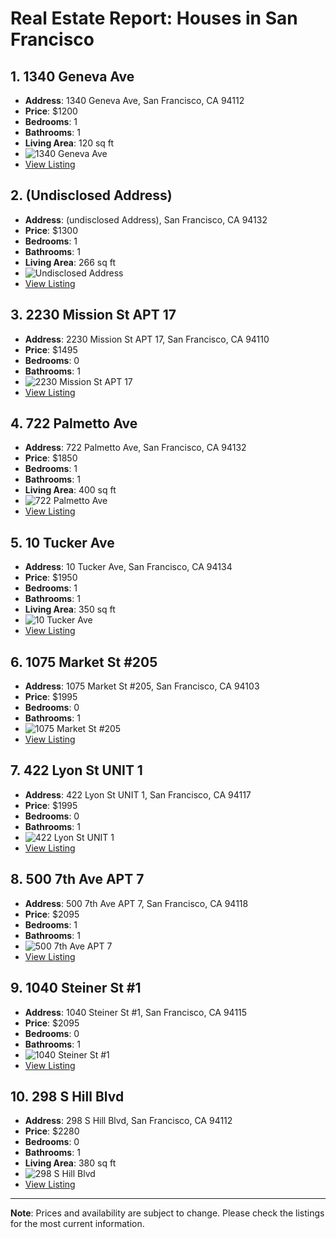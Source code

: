 # Real Estate Report: Houses in San Francisco

## 1. 1340 Geneva Ave
- **Address**: 1340 Geneva Ave, San Francisco, CA 94112
- **Price**: $1200
- **Bedrooms**: 1
- **Bathrooms**: 1
- **Living Area**: 120 sq ft
- ![1340 Geneva Ave](https://maps.googleapis.com/maps/api/staticmap?mobile=false&sensor=true&maptype=satellite&size=575x242&zoom=17&center=37.71293258666992,-122.43403625488281&key=AIzaSyBJsNQO5ZeG-XAbqqWLKwG08fWITSxg33w&signature=2kfJnouZFfA_4JpR6IY4h948z1o=)
- [View Listing](https://www.zillow.com/homedetails/1340-Geneva-Ave-San-Francisco-CA-94112/15177375_zpid/)

## 2. (Undisclosed Address)
- **Address**: (undisclosed Address), San Francisco, CA 94132
- **Price**: $1300
- **Bedrooms**: 1
- **Bathrooms**: 1
- **Living Area**: 266 sq ft
- ![Undisclosed Address](https://photos.zillowstatic.com/fp/37e19e14c76e8f287c61b89a66fcc3e6-p_e.jpg)
- [View Listing](https://www.zillow.com/homedetails/San-Francisco-CA-94132/15197226_zpid/)

## 3. 2230 Mission St APT 17
- **Address**: 2230 Mission St APT 17, San Francisco, CA 94110
- **Price**: $1495
- **Bedrooms**: 0
- **Bathrooms**: 1
- ![2230 Mission St APT 17](https://photos.zillowstatic.com/fp/fd13aefa38f9a8c2a4ffee23b5c48ab5-p_e.jpg)
- [View Listing](https://www.zillow.com/homedetails/2230-Mission-St-APT-17-San-Francisco-CA-94110/2055803101_zpid/)

## 4. 722 Palmetto Ave
- **Address**: 722 Palmetto Ave, San Francisco, CA 94132
- **Price**: $1850
- **Bedrooms**: 1
- **Bathrooms**: 1
- **Living Area**: 400 sq ft
- ![722 Palmetto Ave](https://photos.zillowstatic.com/fp/0020db46be8c4825300e33b6acd6b286-p_e.jpg)
- [View Listing](https://www.zillow.com/homedetails/722-Palmetto-Ave-San-Francisco-CA-94132/15195215_zpid/)

## 5. 10 Tucker Ave
- **Address**: 10 Tucker Ave, San Francisco, CA 94134
- **Price**: $1950
- **Bedrooms**: 1
- **Bathrooms**: 1
- **Living Area**: 350 sq ft
- ![10 Tucker Ave](https://photos.zillowstatic.com/fp/327d381f3fb8b76efdf99ea6365d2976-p_e.jpg)
- [View Listing](https://www.zillow.com/homedetails/10-Tucker-Ave-San-Francisco-CA-94134/15173298_zpid/)

## 6. 1075 Market St #205
- **Address**: 1075 Market St #205, San Francisco, CA 94103
- **Price**: $1995
- **Bedrooms**: 0
- **Bathrooms**: 1
- ![1075 Market St #205](https://photos.zillowstatic.com/fp/33b9028ae244092038841c48b3e1c98c-p_e.jpg)
- [View Listing](https://www.zillow.com/homedetails/1075-Market-St-205-San-Francisco-CA-94103/303806897_zpid/)

## 7. 422 Lyon St UNIT 1
- **Address**: 422 Lyon St UNIT 1, San Francisco, CA 94117
- **Price**: $1995
- **Bedrooms**: 0
- **Bathrooms**: 1
- ![422 Lyon St UNIT 1](https://photos.zillowstatic.com/fp/b7f96175de612baf614f4885694c90a1-p_e.jpg)
- [View Listing](https://www.zillow.com/homedetails/422-Lyon-St-UNIT-1-San-Francisco-CA-94117/440602524_zpid/)

## 8. 500 7th Ave APT 7
- **Address**: 500 7th Ave APT 7, San Francisco, CA 94118
- **Price**: $2095
- **Bedrooms**: 1
- **Bathrooms**: 1
- ![500 7th Ave APT 7](https://photos.zillowstatic.com/fp/4d15f6dfcdc2a9beb4590877e89b6427-p_e.jpg)
- [View Listing](https://www.zillow.com/homedetails/500-7th-Ave-APT-7-San-Francisco-CA-94118/440969927_zpid/)

## 9. 1040 Steiner St #1
- **Address**: 1040 Steiner St #1, San Francisco, CA 94115
- **Price**: $2095
- **Bedrooms**: 0
- **Bathrooms**: 1
- ![1040 Steiner St #1](https://photos.zillowstatic.com/fp/fbbf60b5bf3e0d928403785737752c46-p_e.jpg)
- [View Listing](https://www.zillow.com/homedetails/1040-Steiner-St-1-San-Francisco-CA-94115/2067247432_zpid/)

## 10. 298 S Hill Blvd
- **Address**: 298 S Hill Blvd, San Francisco, CA 94112
- **Price**: $2280
- **Bedrooms**: 0
- **Bathrooms**: 1
- **Living Area**: 380 sq ft
- ![298 S Hill Blvd](https://photos.zillowstatic.com/fp/960e7c5850b5af4b8b96543190b1397b-p_e.jpg)
- [View Listing](https://www.zillow.com/homedetails/298-S-Hill-Blvd-San-Francisco-CA-94112/15177891_zpid/)

---

**Note**: Prices and availability are subject to change. Please check the listings for the most current information.
